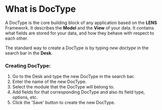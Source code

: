 # What is DocType

A DocType is the core building block of any application based on the **LENS** Framework. It describes the **Model** and the **View** of your data. It contains what fields are stored for your data, and how they behave with respect to each other.

The standard way to create a DocType is by typing _new doctype_ in the search bar in the **Desk**.

### Creating DocType:

1. Go to the Desk and type the new DocType in the search bar.
2. Enter the name of the new DocType.
3. Select the module that the DocType will belong to.
4. Add fields for that corresponding DocType and also its field type, options, etc.
5. Click the 'Save' button to create the new DocType.


<!--stackedit_data:
eyJoaXN0b3J5IjpbLTYxMjk2NTg5LDE5NTY3ODMyODUsMzA3ND
c3NjI0XX0=
-->